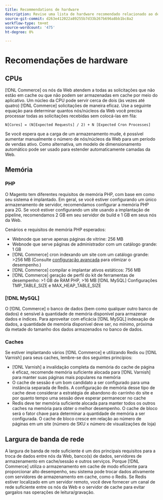 ```yaml
---
title: Recommendations de hardware
description: Revise uma lista de hardware recomendado relacionado ao desempenho ideal das implantações de Adobe Commerce e Magento Open Source.
source-git-commit: d263e412022a89255b7d33b267b696a8bb1bc8a2
workflow-type: tm+mt
source-wordcount: '475'
ht-degree: 0%

---
```



# Recomendações de hardware

## CPUs

[!DNL Commerce] os nós da Web atendem a todas as solicitações que não estão em cache ou que não podem ser armazenadas em cache por meio do aplicativo. Um núcleo da CPU pode servir cerca de dois (às vezes até quatro) [!DNL Commerce] solicitações de maneira eficaz. Use a seguinte equação para determinar quantos nós/núcleos da Web você precisa processar todas as solicitações recebidas sem colocá-las em fila:

```
N[Cores] = (N[Expected Requests] / 2) + N [Expected Cron Processes]
```

Se você espera que a carga de um armazenamento mude, é possível aumentar manualmente o número de nós/núcleos da Web para um período de vendas ativo. Como alternativa, um modelo de dimensionamento automático pode ser usado para estender automaticamente camadas da Web.

## Memória

### PHP

O Magento tem diferentes requisitos de memória PHP, com base em como seu sistema é implantado.  Em geral, se você estiver configurando um único armazenamento de servidor, recomendamos configurar a memória PHP para 2G.  Se você estiver configurando um site usando a implantação de pipeline, recomendamos 2 GB em seu servidor de build e 1 GB em seus nós da Web.

Cenários e requisitos de memória PHP esperados:

* Webnode que serve apenas páginas de vitrine: 256 MB
* Webnode que serve páginas de administrador com um catálogo grande: 1 GB
* [!DNL Commerce] cron indexando um site com um catálogo grande: >256 MB (Consulte [configuração avançada](../performance/advanced-setup.md) para otimizar o desempenho.)
* [!DNL Commerce] compilar e implantar ativos estáticos: 756 MB
* [!DNL Commerce] geração de perfil do kit de ferramentas de desempenho: >1 GB de RAM PHP, >16 MB [!DNL MySQL] Configurações TMP_TABLE_SIZE e MAX_HEAP_TABLE_SIZE

### [!DNL MySQL]

O [!DNL Commerce] o banco de dados (bem como qualquer outro banco de dados) é sensível à quantidade de memória disponível para armazenar dados e índices. Para aproveitar com eficácia [!DNL MySQL] indexação de dados, a quantidade de memória disponível deve ser, no mínimo, próxima da metade do tamanho dos dados armazenados no banco de dados.

### Caches

Se estiver implantando vários [!DNL Commerce] e utilizando Redis ou [!DNL Varnish] para seus caches, lembre-se dos seguintes princípios:

* [!DNL Varnish] a invalidação completa da memória do cache de página é eficaz, recomende memória suficiente alocada para [!DNL Varnish] para manter suas páginas mais populares na memória
* O cache de sessão é um bom candidato a ser configurado para uma instância separada de Redis.  A configuração de memória desse tipo de cache deve considerar a estratégia de abandono do carrinho do site e por quanto tempo uma sessão deve esperar permanecer no cache
* Redis deve ter memória suficiente alocada para manter todos os outros caches na memória para obter o melhor desempenho.  O cache de bloco será o fator chave para determinar a quantidade de memória a ser configurada.  O cache de bloco cresce em relação ao número de páginas em um site (número de SKU x número de visualizações de loja)

## Largura de banda de rede

A largura de banda de rede suficiente é um dos principais requisitos para a troca de dados entre nós da Web, banco(s) de dados, servidores de armazenamento em cache/sessão e outros serviços. Porque [!DNL Commerce] utiliza o armazenamento em cache de modo eficiente para proporcionar alto desempenho, seu sistema pode trocar dados ativamente com servidores de armazenamento em cache, como o Redis. Se Redis estiver localizado em um servidor remoto, você deve fornecer um canal de rede suficiente entre os nós da Web e o servidor de cache para evitar gargalos nas operações de leitura/gravação.
